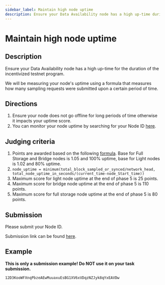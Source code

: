 ```yaml
---
sidebar_label: Maintain high node uptime
description: Ensure your Data Availability node has a high up-time during the Blockspace Race.
---
```


# Maintain high node uptime

## Description

Ensure your Data Availability node has a high up-time for the duration of
the incentivized testnet program.

We will be measuring your node's uptime using a formula that measures
how many sampling requests were submitted upon a certain period of time.

## Directions

1. Ensure your node does not go offline for long periods of time
  otherwise it impacts your uptime score.
2. You can monitor your node uptime by searching for your Node ID [here](https://tiascan.com).

## Judging criteria

1. Points are awarded based on the following [formula](https://www.wolframalpha.com/input?i=y%3D1.05%5Ex%2F1.05%5E100+from+0+to+100).
  Base for Full Storage and Bridge nodes is 1.05 and 100% uptime, base
  for Light nodes is 1.02 and 80% uptime.
2. `node_uptime = minimum(total_block_sampled_or_synced/network_head, total_node_uptime_in_seconds/(current_time-node_Start_time))`
3. Maximum score for light node uptime at the end of phase 5 is 25 points.
4. Maximum score for bridge node uptime at the end of phase 5 is 110 points.
5. Maximum score for full storage node uptime at the end of phase 5 is 80 points.

## Submission

Please submit your Node ID.

Submission link can be found [here](https://celestia.knack.com/theblockspacerace#testnet-portal).

## Example

**This is only a submission example! Do NOT use it on your task submission.**

 `12D3KooWFXnqPbzeAEwMuuaxuEsBG1XV6xVDqzNZJyk8qYxEAVDw`
